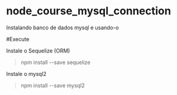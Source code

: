 # node_course_mysql_connection
Instalando banco de dados mysql e usando-o


#Execute

Instale o Sequelize (ORM)
> npm install --save sequelize

Instale o mysql2
> npm install --save mysql2